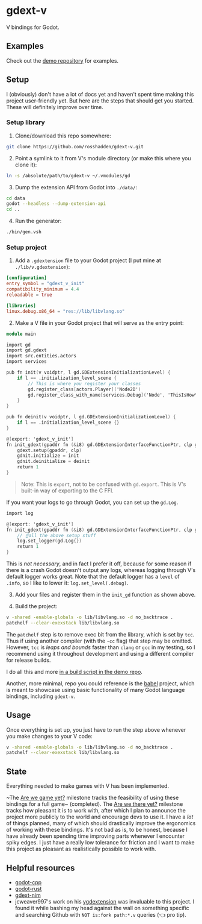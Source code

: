 # gdext-v

V bindings for Godot.

## Examples

Check out the [demo repository](https://github.com/rosshadden/gdext-v-demos) for examples.

## Setup

I (obviously) don't have a lot of docs yet and haven't spent time making this project user-friendly yet.
But here are the steps that should get you started.
These will definitely improve over time.

### Setup library

1. Clone/download this repo somewhere:
```bash
git clone https://github.com/rosshadden/gdext-v.git
```

2. Point a symlink to it from V's module directory (or make this where you clone it):
```bash
ln -s /absolute/path/to/gdext-v ~/.vmodules/gd
```

3. Dump the extension API from Godot into `./data/`:
```bash
cd data
godot --headless --dump-extension-api
cd ..
```

4. Run the generator:
```bash
./bin/gen.vsh
```

### Setup project

1. Add a `.gdextension` file to your Godot project (I put mine at `./lib/v.gdextension`):
```toml
[configuration]
entry_symbol = "gdext_v_init"
compatibility_minimum = 4.4
reloadable = true

[libraries]
linux.debug.x86_64 = "res://lib/libvlang.so"
```

2. Make a V file in your Godot project that will serve as the entry point:
```v
module main

import gd
import gd.gdext
import src.entities.actors
import services

pub fn init(v voidptr, l gd.GDExtensionInitializationLevel) {
	if l == .initialization_level_scene {
		// This is where you register your classes
		gd.register_class[actors.Player]('Node2D')
		gd.register_class_with_name[services.Debug]('Node', 'ThisIsHowYouCanGiveACustomClassName')
	}
}

pub fn deinit(v voidptr, l gd.GDExtensionInitializationLevel) {
	if l == .initialization_level_scene {}
}

@[export: 'gdext_v_init']
fn init_gdext(gpaddr fn (&i8) gd.GDExtensionInterfaceFunctionPtr, clp gd.GDExtensionClassLibraryPtr, mut gdnit gd.GDExtensionInitialization) gd.GDExtensionBool {
	gdext.setup(gpaddr, clp)
	gdnit.initialize = init
	gdnit.deinitialize = deinit
	return 1
}
```
> Note: This is `export`, not to be confused with `gd.export`. This is V's built-in way of exporting to the C FFI.

If you want your logs to go through Godot, you can set up the `gd.Log`.
```v
import log

@[export: 'gdext_v_init']
fn init_gdext(gpaddr fn (&i8) gd.GDExtensionInterfaceFunctionPtr, clp gd.GDExtensionClassLibraryPtr, mut gdnit gd.GDExtensionInitialization) gd.GDExtensionBool {
	// ☝️all the above setup stuff
	log.set_logger(gd.Log{})
	return 1
}
```

This is _not necessary_, and in fact I prefer it off, because for some reason if there is a crash Godot doesn't output any logs,
whereas logging through V's default logger works great.
Note that the default logger has a `level` of `.info`, so I like to lower it: `log.set_level(.debug)`.

3. Add your files and register them in the `init_gd` function as shown above.

4. Build the project:
```bash
v -shared -enable-globals -o lib/libvlang.so -d no_backtrace .
patchelf --clear-exexstack lib/libvlang.so
```

The `patchelf` step is to remove exec bit from the library, which is set by `tcc`.
Thus if using another compiler (with the `-cc` flag) that step may be omitted.
However, `tcc` is _leaps and bounds_ faster than `clang` or `gcc` in my testing,
so I recommend using it throughout development and using a different compiler for release builds.

I do all this and more [in a build script in the demo repo](https://github.com/rosshadden/gdext-v-demos/blob/44aec37c1ef473ec839660a97abe6a14860b362f/bin/build.vsh).

Another, more minimal, repo you could reference is the [babel](https://github.com/gamma-ray-studios/babel/blob/main/bin/build.vsh) project,
which is meant to showcase using basic functionality of many Godot language bindings, including `gdext-v`.

## Usage

Once everything is set up, you just have to run the step above whenever you make changes to your V code:
```bash
v -shared -enable-globals -o lib/libvlang.so -d no_backtrace .
patchelf --clear-exexstack lib/libvlang.so
```

## State

Everything needed to make games with V has been implemented.

~The [Are we game yet?](https://github.com/rosshadden/gdext-v/milestone/1) milestone tracks the feasibility of using these bindings for a full game~ (completed).
The [Are we there yet?](https://github.com/rosshadden/gdext-v/milestone/3) milestone tracks how pleasant it is to work with, after which I plan to announce the project more publicly to the world and encourage devs to use it.
I have a _lot_ of things planned, many of which should drastically improve the ergonomics of working with these bindings.
It's not bad as is, to be honest, because I have already been spending time improving parts whenever I encounter spiky edges.
I just have a really low tolerance for friction and I want to make this project as pleasant as realistically possible to work with.

## Helpful resources

- [godot-cpp](https://github.com/godotengine/godot-cpp)
- [godot-rust](https://github.com/godot-rust/gdext)
- [gdext-nim](https://github.com/godot-nim/gdext-nim)
- jcweaver997's work on his [vgdextension](https://github.com/jcweaver997/vgdextension) was invaluable to this project.
I found it while bashing my head against the wall on something specific and searching Github with `NOT is:fork path:*.v` queries (👈 pro tip).
